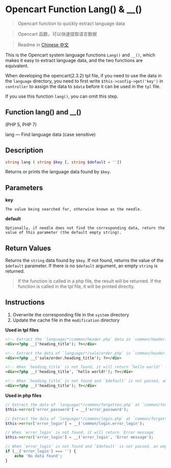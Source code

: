 # Opencart Function Lang() & __()
>Opencart function to quickly extract language data

>Opencart 函数，可以快速提取语言数据

>Readme in 
[Chinese 中文](https://github.com/fzzkyd/opencart_function_lang/README_ZH.md)

This is the Opencart system language functions `Lang()` and `__()`, which makes it easy to extract language data, and the two functions are equivalent.

When developing the opencart(2.3.2) tpl file, if you need to use the data in the `language` directory, you need to first write `$this->config->get('key')` in `controller` to assign the data to `$data` before it can be used in the `tpl` file.

If you use this function `lang()`, you can omit this step.

## Function lang() and __()

(PHP 5, PHP 7)

lang — Find language data (case sensitive)

## Description

```php
string lang ( string $key [, string $default = ''])
```
Returns or prints the language data found by `$key`.

## Parameters
__key__

    The value being searched for, otherwise known as the needle.

__default__

    Optionally, if needle does not find the corresponding data, return the value of this parameter (the default empty string).

## Return Values
Returns the `string` data found by `$key`. If not found, returns the value of the `$default` parameter. If there is no `$default` argument, an empty `string` is returned.
> If the function is called in a php file, the result will be returned. If the function is called in the tpl file, it will be printed directly.

## Instructions
1. Overwrite the corresponding file in the `system` directory
2. Update the cache file in the `modification` directory

__Used in tpl files__
```html
<!-- Extract the `language/*/common/header.php` data in `common/header.tpl` -->
<div><?php __('heading_title'); ?></div>

<!-- Extract the data of `language/*/sale/order.php` in `common/header.tpl` -->
<div><?php __('sale/order.heading_title'); ?></div>

<!-- When `heading_title` is not found, it will return `hello world!` -->
<div><?php __('heading_title', 'hello world!'); ?></div>

<!-- When `heading_title` is not found and `$default` is not passed, an empty `string` is printed -->
<div><?php __('heading_title'); ?></div>
```

__Used in php files__
```php
// Extract the data of `language/*/common/forgotten.php` at `common/forgotten.tpl`
$this->error['error_password'] = __('error_password');

// Extract the data of `language/*/common/login.php` at `common/forgotten.tpl`
$this->error['error_login'] = __('common/login.error_login');

// When `error_login` is not found, it will return `Error message`
$this->error['error_login'] = __('error_login', 'Error message');

// When `error_login` is not found and `$default` is not passed, an empty `string` is returned
if (__('error_login') === '') {
    echo 'No data found';
}
```
